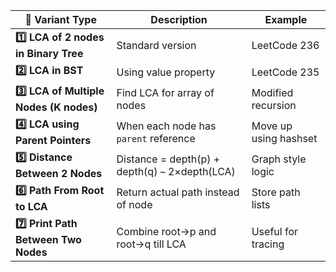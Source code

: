 

| 🔢 Variant Type                         | Description                                   | Example               |
| --------------------------------------- | --------------------------------------------- | --------------------- |
| **1️⃣ LCA of 2 nodes in Binary Tree**   | Standard version                              | LeetCode 236          |
| **2️⃣ LCA in BST**                      | Using value property                          | LeetCode 235          |
| **3️⃣ LCA of Multiple Nodes (K nodes)** | Find LCA for array of nodes                   | Modified recursion    |
| **4️⃣ LCA using Parent Pointers**       | When each node has `parent` reference         | Move up using hashset |
| **5️⃣ Distance Between 2 Nodes**        | Distance = depth(p) + depth(q) – 2×depth(LCA) | Graph style logic     |
| **6️⃣ Path From Root to LCA**           | Return actual path instead of node            | Store path lists      |
| **7️⃣ Print Path Between Two Nodes**    | Combine root→p and root→q till LCA            | Useful for tracing    |
